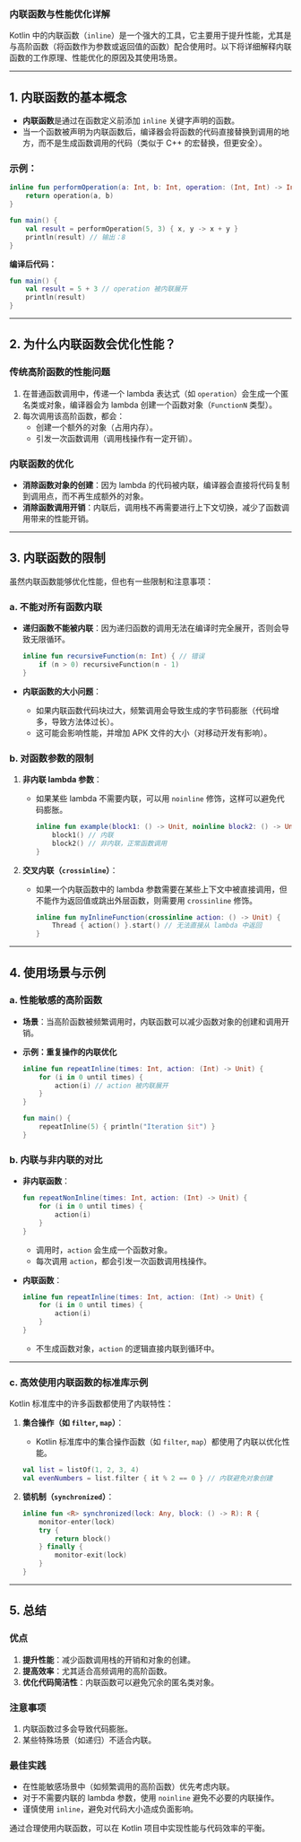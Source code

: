 ### **内联函数与性能优化详解**

Kotlin 中的内联函数（`inline`）是一个强大的工具，它主要用于提升性能，尤其是与高阶函数（将函数作为参数或返回值的函数）配合使用时。以下将详细解释内联函数的工作原理、性能优化的原因及其使用场景。

---

## **1. 内联函数的基本概念**

- **内联函数**是通过在函数定义前添加 `inline` 关键字声明的函数。
- 当一个函数被声明为内联函数后，编译器会将函数的代码直接替换到调用的地方，而不是生成函数调用的代码（类似于 C++ 的宏替换，但更安全）。

### 示例：

```kotlin
inline fun performOperation(a: Int, b: Int, operation: (Int, Int) -> Int): Int {
    return operation(a, b)
}

fun main() {
    val result = performOperation(5, 3) { x, y -> x + y }
    println(result) // 输出：8
}
```

**编译后代码：**

```kotlin
fun main() {
    val result = 5 + 3 // operation 被内联展开
    println(result)
}
```

---

## **2. 为什么内联函数会优化性能？**

### **传统高阶函数的性能问题**

1. 在普通函数调用中，传递一个 lambda 表达式（如 `operation`）会生成一个匿名类或对象，编译器会为 lambda 创建一个函数对象（`FunctionN` 类型）。
2. 每次调用该高阶函数，都会：
    - 创建一个额外的对象（占用内存）。
    - 引发一次函数调用（调用栈操作有一定开销）。

### **内联函数的优化**

- **消除函数对象的创建**：因为 lambda 的代码被内联，编译器会直接将代码复制到调用点，而不再生成额外的对象。
- **消除函数调用开销**：内联后，调用栈不再需要进行上下文切换，减少了函数调用带来的性能开销。

---

## **3. 内联函数的限制**

虽然内联函数能够优化性能，但也有一些限制和注意事项：

### **a. 不能对所有函数内联**

- **递归函数不能被内联**：因为递归函数的调用无法在编译时完全展开，否则会导致无限循环。
    
    ```kotlin
    inline fun recursiveFunction(n: Int) { // 错误
        if (n > 0) recursiveFunction(n - 1)
    }
    ```
    
- **内联函数的大小问题**：
    
    - 如果内联函数代码块过大，频繁调用会导致生成的字节码膨胀（代码增多，导致方法体过长）。
    - 这可能会影响性能，并增加 APK 文件的大小（对移动开发有影响）。

### **b. 对函数参数的限制**

1. **非内联 lambda 参数**：
    
    - 如果某些 lambda 不需要内联，可以用 `noinline` 修饰，这样可以避免代码膨胀。
        
        ```kotlin
        inline fun example(block1: () -> Unit, noinline block2: () -> Unit) {
            block1() // 内联
            block2() // 非内联，正常函数调用
        }
        ```
        
2. **交叉内联（`crossinline`）**：
    
    - 如果一个内联函数中的 lambda 参数需要在某些上下文中被直接调用，但不能作为返回值或跳出外层函数，则需要用 `crossinline` 修饰。
        
        ```kotlin
        inline fun myInlineFunction(crossinline action: () -> Unit) {
            Thread { action() }.start() // 无法直接从 lambda 中返回
        }
        ```
        

---

## **4. 使用场景与示例**

### **a. 性能敏感的高阶函数**

- **场景**：当高阶函数被频繁调用时，内联函数可以减少函数对象的创建和调用开销。
- **示例：重复操作的内联优化**
    
    ```kotlin
    inline fun repeatInline(times: Int, action: (Int) -> Unit) {
        for (i in 0 until times) {
            action(i) // action 被内联展开
        }
    }
    
    fun main() {
        repeatInline(5) { println("Iteration $it") }
    }
    ```
    

### **b. 内联与非内联的对比**

- **非内联函数**：
    
    ```kotlin
    fun repeatNonInline(times: Int, action: (Int) -> Unit) {
        for (i in 0 until times) {
            action(i)
        }
    }
    ```
    
    - 调用时，`action` 会生成一个函数对象。
    - 每次调用 `action`，都会引发一次函数调用栈操作。
- **内联函数**：
    
    ```kotlin
    inline fun repeatInline(times: Int, action: (Int) -> Unit) {
        for (i in 0 until times) {
            action(i)
        }
    }
    ```
    
    - 不生成函数对象，`action` 的逻辑直接内联到循环中。

---

### **c. 高效使用内联函数的标准库示例**

Kotlin 标准库中的许多函数都使用了内联特性：

1. **集合操作（如 `filter`, `map`）**：
    
    - Kotlin 标准库中的集合操作函数（如 `filter`, `map`）都使用了内联以优化性能。
    
    ```kotlin
    val list = listOf(1, 2, 3, 4)
    val evenNumbers = list.filter { it % 2 == 0 } // 内联避免对象创建
    ```
    
2. **锁机制（`synchronized`）**：
    
    ```kotlin
    inline fun <R> synchronized(lock: Any, block: () -> R): R {
        monitor-enter(lock)
        try {
            return block()
        } finally {
            monitor-exit(lock)
        }
    }
    ```
    

---

## **5. 总结**

### **优点**

1. **提升性能**：减少函数调用栈的开销和对象的创建。
2. **提高效率**：尤其适合高频调用的高阶函数。
3. **优化代码简洁性**：内联函数可以避免冗余的匿名类对象。

### **注意事项**

1. 内联函数过多会导致代码膨胀。
2. 某些特殊场景（如递归）不适合内联。

### **最佳实践**

- 在性能敏感场景中（如频繁调用的高阶函数）优先考虑内联。
- 对于不需要内联的 lambda 参数，使用 `noinline` 避免不必要的内联操作。
- 谨慎使用 `inline`，避免对代码大小造成负面影响。

通过合理使用内联函数，可以在 Kotlin 项目中实现性能与代码效率的平衡。